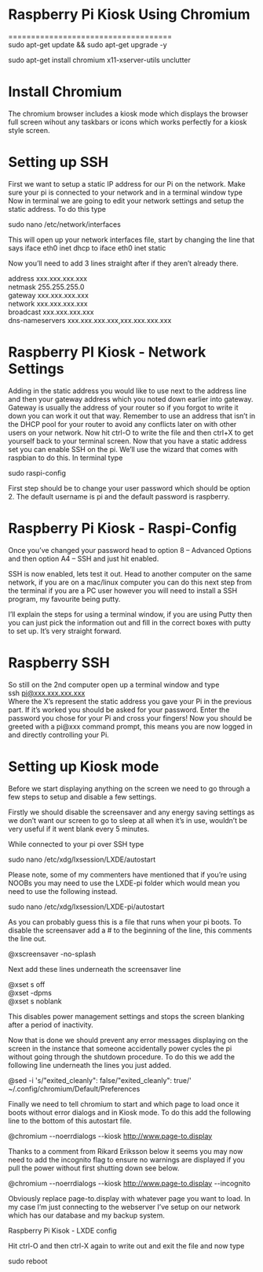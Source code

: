 # Raspberry Pi Kiosk Using Chromium
==================================== 
<br>
sudo apt-get update && sudo apt-get upgrade -y

sudo apt-get install chromium x11-xserver-utils unclutter

Install Chromium
================
The chromium browser includes a kiosk mode which displays the browser full screen wihout any taskbars or icons which works perfectly for a kiosk style screen.

Setting up SSH
==============
First we want to setup a static IP address for our Pi on the network. Make sure your pi is connected to your network and in a terminal window type
Now in terminal we are going to edit your network settings and setup the static address. To do this type

sudo nano /etc/network/interfaces

This will open up your network interfaces file, start by changing the line that says
iface eth0 inet dhcp to iface eth0 inet static

Now you’ll need to add 3 lines straight after if they aren’t already there.

address xxx.xxx.xxx.xxx <br>
netmask 255.255.255.0 <br>
gateway xxx.xxx.xxx.xxx <br>
network xxx.xxx.xxx.xxx <br>
broadcast xxx.xxx.xxx.xxx <br>
dns-nameservers xxx.xxx.xxx.xxx,xxx.xxx.xxx.xxx <br>

Raspberry PI Kiosk - Network Settings
=====================================
Adding in the static address you would like to use next to the address line and then your gateway address which you noted down earlier into gateway. Gateway is usually the address of your router so if you forgot to write it down you can work it out that way. Remember to use an address that isn’t in the DHCP pool for your router to avoid any conflicts later on with other users on your network. Now hit ctrl-O to write the file and then ctrl+X to get yourself back to your terminal screen.
Now that you have a static address set you can enable SSH on the pi. We’ll use the wizard that comes with raspbian to do this.
In terminal type

sudo raspi-config

First step should be to change your user password which should be option 2. The default username is pi and the default password is raspberry.

Raspberry Pi Kiosk - Raspi-Config
=================================

Once you’ve changed your password head to option 8 – Advanced Options and then option A4 – SSH and just hit enabled.

SSH is now enabled, lets test it out. Head to another computer on the same network, if you are on a mac/linux computer you can do this next step from the terminal if you are a PC user however you will need to install a SSH program, my favourite being putty.

I’ll explain the steps for using a terminal window, if you are using Putty then you can just pick the information out and fill in the correct boxes with putty to set up. It’s very straight forward.

Raspberry SSH 
=============
So still on the 2nd computer open up a terminal window and type <br>
ssh pi@xxx.xxx.xxx.xxx <br>
Where the X’s represent the static address you gave your Pi in the previous part. If it’s worked you should be asked for your password. Enter the password you chose for your Pi and cross your fingers!
Now you should be greeted with a pi@xxx command prompt, this means you are now logged in and directly controlling your Pi.

Setting up Kiosk mode
=====================
Before we start displaying anything on the screen we need to go through a few steps to setup and disable a few settings.

Firstly we should disable the screensaver and any energy saving settings as we don’t want our screen to go to sleep at all when it’s in use, wouldn’t be very useful if it went blank every 5 minutes.

While connected to your pi over SSH type

sudo nano /etc/xdg/lxsession/LXDE/autostart

Please note, some of my commenters have mentioned that if you’re using NOOBs you may need to use the LXDE-pi folder which would mean you need to use the following instead.

sudo nano /etc/xdg/lxsession/LXDE-pi/autostart

As you can probably guess this is a file that runs when your pi boots.
To disable the screensaver add a # to the beginning of the line, this comments the line out.

@xscreensaver -no-splash

Next add these lines underneath the screensaver line

@xset s off <br>
@xset -dpms <br>
@xset s noblank <br>

This disables power management settings and stops the screen blanking after a period of inactivity.

Now that is done we should prevent any error messages displaying on the screen in the instance that someone accidentally power cycles the pi without going through the shutdown procedure. To do this we add the following line underneath the lines you just added.

@sed -i 's/"exited_cleanly": false/"exited_cleanly": true/' ~/.config/chromium/Default/Preferences

Finally we need to tell chromium to start and which page to load once it boots without error dialogs and in Kiosk mode. To do this add the following line to the bottom of this autostart file.

@chromium --noerrdialogs --kiosk http://www.page-to.display

Thanks to a comment from Rikard Eriksson below it seems you may now need to add the incognito flag to ensure no warnings are displayed if you pull the power without first shutting down see below.


@chromium --noerrdialogs --kiosk http://www.page-to.display --incognito

Obviously replace page-to.display with whatever page you want to load. In my case I’m just connecting to the webserver I’ve setup on our network which has our database and my backup system.

Raspberry Pi Kisok - LXDE config

Hit ctrl-O and then ctrl-X again to write out and exit the file and now type

sudo reboot
